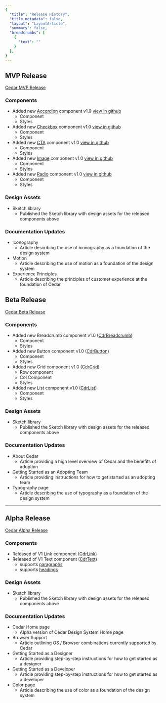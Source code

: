 ```yaml
---
{
  "title": "Release History",
  "title_metadata": false,
  "layout": "LayoutArticle",
  "summary": false,
  "breadcrumbs": [
    {
      "text": ""
    }
  ],
}
---
```


<cdr-doc-table-of-contents-shell>

## MVP Release

[Cedar MVP Release](https://github.com/rei/rei-cedar/tree/18.08.1)

### Components

- Added new [Accordion](/components/accordion/) component v1.0 [view in github](https://github.com/rei/rei-cedar/tree/18.08.1/src/components/accordion)
  - Component
  - Styles
- Added new [Checkbox](/components/checkboxes/) component v1.0 [view in github](https://github.com/rei/rei-cedar/tree/18.08.1/src/components/checkbox)
  - Component
  - Styles
- Added new [CTA](/components/cta/) component v1.0 [view in github](https://github.com/rei/rei-cedar/tree/18.08.1/src/components/cta)
  - Component
  - Styles
- Added new [Image](/components/image/) component v1.0 [view in github](https://github.com/rei/rei-cedar/tree/18.08.1/src/components/image)
  - Component
  - Styles
- Added new [Radio](/components/radio/) component v1.0 [view in github](https://github.com/rei/rei-cedar/tree/18.08.1/src/components/radio)
  - Component
  - Styles

### Design Assets

- Sketch library 
  - Published the Sketch library with design assets for the released components above

### Documentation Updates

- Iconography 
  - Article describing the use of iconography as a foundation of the design system
- Motion 
  - Article describing the use of motion as a foundation of the design system
- Experience Principles
  - Article describing the principles of customer experience at the foundation of Cedar

## Beta Release

[Cedar Beta Release](https://github.com/rei/rei-cedar/tree/18.07.2)

### Components

- Added new Breadcrumb component v1.0 ([CdrBreadcrumb](https://github.com/rei/rei-cedar/tree/18.07.2/src/components/breadcrumb))
  - Component
  - Styles
- Added new Button component v1.0 ([CdrButton](https://github.com/rei/rei-cedar/tree/18.07.2/src/components/button))
  - Component
  - Styles
- Added new Grid component v1.0 ([CdrGrid](https://github.com/rei/rei-cedar/tree/18.07.2/src/components/grid))
  - Row component
  - Col Component
  - Styles
- Added new List component v1.0 ([CdrList](https://github.com/rei/rei-cedar/tree/18.07.2/src/components/list))
  - Component
  - Styles

### Design Assets

- Sketch library 
  - Published the Sketch library with design assets for the released components above

### Documentation Updates

- About Cedar
  - Article providing a high level overview of Cedar and the benefits of adoption 
- Getting Started as an Adopting Team
  - Article providing instructions for how to get started as an adopting team
- Typography page
  - Article describing the use of typography as a foundation of the design system

<hr/>

## Alpha Release

[Cedar Alpha Release](https://github.com/rei/rei-cedar/tree/18.06.1)

### Components

- Released of V1 Link component ([CdrLink](https://www.npmjs.com/package/@rei/cdr-link))
- Released of V1 Text component ([CdrText](https://www.npmjs.com/package/@rei/cdr-text))
  - supports [paragraphs](../components/paragraph/README.md)
  - supports [headings](../components/heading/README.md)

### Design Assets

- Sketch library
  - Published the Sketch library with design assets for the released components above

### Documentation Updates

- Cedar Home page
  - Alpha version of Cedar Design System Home page
- Browser Support
  - Article outlining OS / Browser combinations currently supported by Cedar
- Getting Started as a Designer
  - Article providing step-by-step instructions for how to get started as a designer
- Getting Started as a Developer
  - Article providing step-by-step instructions for how to get started as a developer
- Color page
  - Article describing the use of color as a foundation of the design system

</cdr-doc-table-of-contents-shell>